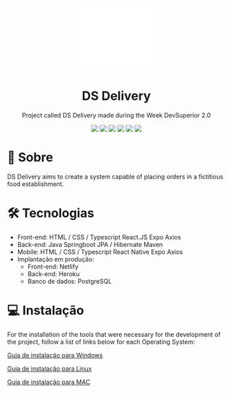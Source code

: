 <p align="center">
  <a href="https://sds2-lucasribeiro.netlify.app/">
    <img src="https://github.com/lucasmartinsribeiro/DS-Deliver/blob/main/front-web/src/Navbar/logo.svg" height="150" width="175" alt="Logo da DS Delivery" />
  </a>
</p>

<h1 align="center">DS Delivery</h1>
<p align="center">Project called DS Delivery made during the Week DevSuperior 2.0</p>

<p align="center">
  <img src="https://img.shields.io/static/v1?label=springboot&message=2.4.1&color=6AAD3D&style=flat-square&logo=spring"/>
  <img src="https://img.shields.io/static/v1?label=npm&message=6.14.9&color=C53534&style=flat-square&logo=npm"/>
  <img src="https://img.shields.io/static/v1?label=typescript&message=^4.1.3&color=2F74C0&style=flat-square&logo=typescript"/>
  <img src="https://img.shields.io/static/v1?label=react&message=^17.0.1&color=61D9FB&style=flat-square&logo=react"/>
  <img src="https://img.shields.io/static/v1?label=react-native&message=0.63.2&color=61D9FB&style=flat-square&logo=react"/>
  <img src="https://img.shields.io/static/v1?label=expo&message=40.0.0&color=F2F2F2&style=flat-square&logo=expo"/>
</p>

# 📖 Sobre
<p>DS Delivery aims to create a system capable of placing orders in a fictitious food establishment.</p>

# 🛠 Tecnologias

- Front-end:
   HTML / CSS / Typescript
   React.JS
   Expo
   Axios
- Back-end:
   Java
   Springboot
   JPA / Hibernate
   Maven
- Mobile:
   HTML / CSS / Typescript
   React Native
   Expo
   Axios
- Implantação em produção:
  - Front-end: Netlify
  - Back-end: Heroku
  - Banco de dados: PostgreSQL

# 💻 Instalação
<p>For the installation of the tools that were necessary for the development of the project, follow a list of links below for each Operating System: </p>

[Guia de instalação para Windows](https://github.com/devsuperior/sds1/tree/master/ferramentas/windows)

[Guia de instalação para Linux](https://github.com/devsuperior/sds1/tree/master/ferramentas/linux)

[Guia de instalação para MAC](https://github.com/devsuperior/sds1/tree/master/ferramentas/mac)
